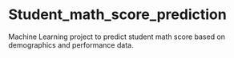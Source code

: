 # Student_math_score_prediction
Machine Learning project to predict student math score based on demographics and performance data.

